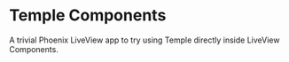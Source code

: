# Temple Components

A trivial Phoenix LiveView app to try using Temple directly inside LiveView Components.